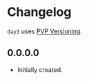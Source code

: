 # Changelog

`day3` uses [PVP Versioning][1].

## 0.0.0.0

* Initially created.

[1]: https://pvp.haskell.org
